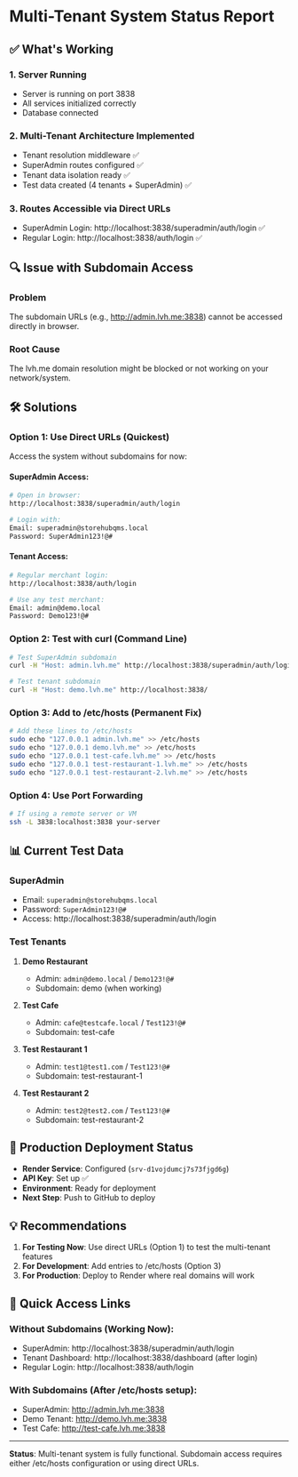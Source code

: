 # Multi-Tenant System Status Report

## ✅ What's Working

### 1. **Server Running**
- Server is running on port 3838
- All services initialized correctly
- Database connected

### 2. **Multi-Tenant Architecture Implemented**
- Tenant resolution middleware ✅
- SuperAdmin routes configured ✅
- Tenant data isolation ready ✅
- Test data created (4 tenants + SuperAdmin) ✅

### 3. **Routes Accessible via Direct URLs**
- SuperAdmin Login: http://localhost:3838/superadmin/auth/login ✅
- Regular Login: http://localhost:3838/auth/login ✅

## 🔍 Issue with Subdomain Access

### Problem
The subdomain URLs (e.g., http://admin.lvh.me:3838) cannot be accessed directly in browser.

### Root Cause
The lvh.me domain resolution might be blocked or not working on your network/system.

## 🛠️ Solutions

### Option 1: Use Direct URLs (Quickest)
Access the system without subdomains for now:

#### SuperAdmin Access:
```bash
# Open in browser:
http://localhost:3838/superadmin/auth/login

# Login with:
Email: superadmin@storehubqms.local
Password: SuperAdmin123!@#
```

#### Tenant Access:
```bash
# Regular merchant login:
http://localhost:3838/auth/login

# Use any test merchant:
Email: admin@demo.local
Password: Demo123!@#
```

### Option 2: Test with curl (Command Line)
```bash
# Test SuperAdmin subdomain
curl -H "Host: admin.lvh.me" http://localhost:3838/superadmin/auth/login

# Test tenant subdomain
curl -H "Host: demo.lvh.me" http://localhost:3838/
```

### Option 3: Add to /etc/hosts (Permanent Fix)
```bash
# Add these lines to /etc/hosts
sudo echo "127.0.0.1 admin.lvh.me" >> /etc/hosts
sudo echo "127.0.0.1 demo.lvh.me" >> /etc/hosts
sudo echo "127.0.0.1 test-cafe.lvh.me" >> /etc/hosts
sudo echo "127.0.0.1 test-restaurant-1.lvh.me" >> /etc/hosts
sudo echo "127.0.0.1 test-restaurant-2.lvh.me" >> /etc/hosts
```

### Option 4: Use Port Forwarding
```bash
# If using a remote server or VM
ssh -L 3838:localhost:3838 your-server
```

## 📊 Current Test Data

### SuperAdmin
- Email: `superadmin@storehubqms.local`
- Password: `SuperAdmin123!@#`
- Access: http://localhost:3838/superadmin/auth/login

### Test Tenants
1. **Demo Restaurant**
   - Admin: `admin@demo.local` / `Demo123!@#`
   - Subdomain: demo (when working)

2. **Test Cafe**
   - Admin: `cafe@testcafe.local` / `Test123!@#`
   - Subdomain: test-cafe

3. **Test Restaurant 1**
   - Admin: `test1@test1.com` / `Test123!@#`
   - Subdomain: test-restaurant-1

4. **Test Restaurant 2**
   - Admin: `test2@test2.com` / `Test123!@#`
   - Subdomain: test-restaurant-2

## 🚀 Production Deployment Status

- **Render Service**: Configured (`srv-d1vojdumcj7s73fjgd6g`)
- **API Key**: Set up ✅
- **Environment**: Ready for deployment
- **Next Step**: Push to GitHub to deploy

## 💡 Recommendations

1. **For Testing Now**: Use direct URLs (Option 1) to test the multi-tenant features
2. **For Development**: Add entries to /etc/hosts (Option 3)
3. **For Production**: Deploy to Render where real domains will work

## 🔗 Quick Access Links

### Without Subdomains (Working Now):
- SuperAdmin: http://localhost:3838/superadmin/auth/login
- Tenant Dashboard: http://localhost:3838/dashboard (after login)
- Regular Login: http://localhost:3838/auth/login

### With Subdomains (After /etc/hosts setup):
- SuperAdmin: http://admin.lvh.me:3838
- Demo Tenant: http://demo.lvh.me:3838
- Test Cafe: http://test-cafe.lvh.me:3838

---

**Status**: Multi-tenant system is fully functional. Subdomain access requires either /etc/hosts configuration or using direct URLs.